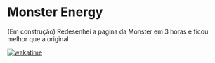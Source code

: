 # Monster Energy
(Em construção) Redesenhei a pagina da Monster em 3 horas e ficou melhor que a original

[![wakatime](https://wakatime.com/badge/user/e4b5843b-76bd-42c9-b114-a18aa1cd2e83/project/b3729c2b-cede-461e-956b-a9d892eeb43e.svg)](https://wakatime.com/badge/user/e4b5843b-76bd-42c9-b114-a18aa1cd2e83/project/b3729c2b-cede-461e-956b-a9d892eeb43e)
